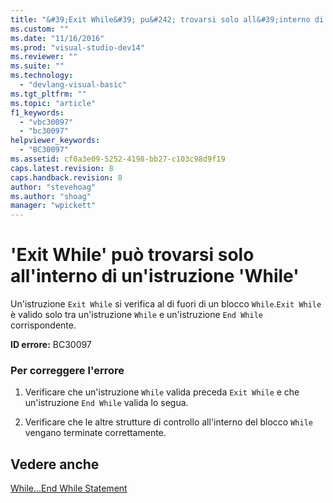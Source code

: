 ```yaml
---
title: "&#39;Exit While&#39; pu&#242; trovarsi solo all&#39;interno di un&#39;istruzione &#39;While&#39; | Microsoft Docs"
ms.custom: ""
ms.date: "11/16/2016"
ms.prod: "visual-studio-dev14"
ms.reviewer: ""
ms.suite: ""
ms.technology: 
  - "devlang-visual-basic"
ms.tgt_pltfrm: ""
ms.topic: "article"
f1_keywords: 
  - "vbc30097"
  - "bc30097"
helpviewer_keywords: 
  - "BC30097"
ms.assetid: cf0a3e09-5252-4198-bb27-c103c98d9f19
caps.latest.revision: 8
caps.handback.revision: 8
author: "stevehoag"
ms.author: "shoag"
manager: "wpickett"
---
```

# &#39;Exit While&#39; pu&#242; trovarsi solo all&#39;interno di un&#39;istruzione &#39;While&#39;
Un'istruzione `Exit While` si verifica al di fuori di un blocco `While`.`Exit While` è valido solo tra un'istruzione `While` e un'istruzione `End While` corrispondente.  
  
 **ID errore:** BC30097  
  
### Per correggere l'errore  
  
1.  Verificare che un'istruzione `While` valida preceda `Exit While` e che un'istruzione `End While` valida lo segua.  
  
2.  Verificare che le altre strutture di controllo all'interno del blocco `While` vengano terminate correttamente.  
  
## Vedere anche  
 [While...End While Statement](/dotnet/visual-basic/language-reference/statements/while-end-while-statement)